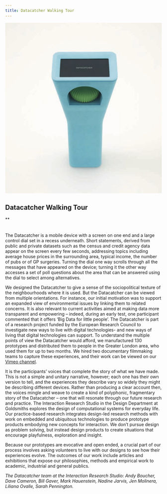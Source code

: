 ```yaml
---
title: Datacatcher Walking Tour
---
```

![](images/12.jpg)

## Datacatcher Walking Tour
**
<br />
<br />
<br />
The Datacatcher is a mobile device with a screen on one end and a large control dial set in a recess underneath. Short statements, derived from public and private datasets such as the census and credit agency data appear on the screen every few seconds, addressing topics including average house prices in the surrounding area, typical income, the number of pubs or of GP surgeries. Turning the dial one way scrolls through all the messages that have appeared on the device; turning it the other way accesses a set of poll questions about the area that can be answered using the dial to select among alternatives.

We designed the Datacatcher to give a sense of the sociopolitical texture of the neighbourhoods where it is used. But the Datacatcher can be viewed from multiple orientations. For instance, our initial motivation was to support an expanded view of environmental issues by linking them to related concerns. It is also relevant to current activities aimed at making data more transparent and empowering – indeed, during an early test, one participant commented that it offers ‘Big Data for little people’. The Datacatcher is part of a research project funded by the European Research Council to investigate new ways to live with digital technologies- and new ways of living that digital technologies can support. To understand the multiple points of view the Datacatcher would afford, we manufactured 130 prototypes and distributed them to people in the Greater London area, who used them for up to two months. We hired two documentary filmmaking teams to capture these experiences, and their work can be viewed on our <a href="http://vimeo.com/channels/datacatcher">Vimeo channel</a>.

It is the participants’ voices that complete the story of what we have made. This is not a simple and unitary narrative, however; each one has their own version to tell, and the experiences they describe vary so widely they might be describing different devices. Rather than producing a clear account then, the voices mingle and weave to create a kind of polyphonic, fragmentary story of the Datacatcher – one that will resonate through our future research and practice. The Interaction Research Studio in the Design Department at Goldsmiths explores the design of computational systems for everyday life. Our practice-based research integrates design-led research methods with work on embedded and ubiquitous technologies to produce prototype products embodying new concepts for interaction. We don’t pursue design as problem solving, but instead design products to create situations that encourage playfulness, exploration and insight.

Because our prototypes are evocative and open ended, a crucial part of our process involves asking volunteers to live with our designs to see how their experiences evolve. The outcomes of our work include articles and exhibitions that expose our philosophies, methods and empirical work to academic, industrial and general publics.

*The Datacatcher team at the Interaction Research Studio: Andy Boucher, Dave Cameron, Bill Gaver, Mark Hauenstein, Nadine Jarvis, Jen Molinera, Liliana Ovalle, Sarah Pennington.*
